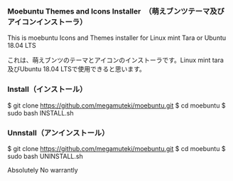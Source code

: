 ###  Moebuntu Themes and Icons Installer　（萌えブンツテーマ及びアイコンインストーラ）
This is moebuntu Icons and Themes installer for Linux mint Tara or Ubuntu 18.04 LTS

これは、萌えブンツのテーマとアイコンのインストーラです。Linux mint tara　及びUbuntu 18.04 LTSで使用できると思います。

###  Install（インストール）
$ git clone https://github.com/megamuteki/moebuntu.git
$ cd moebuntu
$ sudo bash INSTALL.sh

###  Unnstall（アンインストール）
$ git clone https://github.com/megamuteki/moebuntu.git
$ cd moebuntu
$ sudo bash UNINSTALL.sh

Absolutely No warrantly
